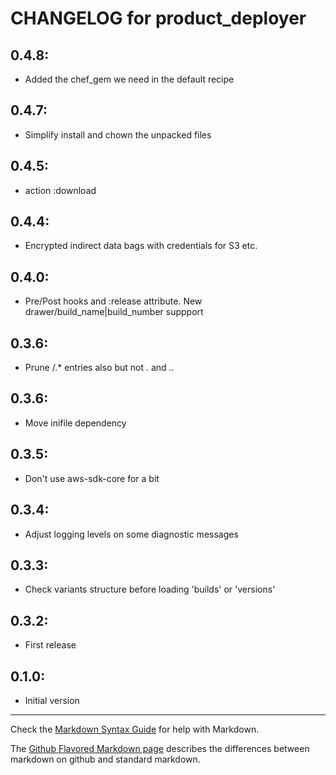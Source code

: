 # CHANGELOG for product_deployer

## 0.4.8:
* Added the chef_gem we need in the default recipe

## 0.4.7:
* Simplify install and chown the unpacked files

## 0.4.5:
* action  :download

## 0.4.4:
* Encrypted indirect data bags with credentials for S3 etc.

## 0.4.0:
* Pre/Post hooks and :release attribute. New drawer/build_name|build_number suppport

## 0.3.6:
* Prune /.* entries also but not . and ..

## 0.3.6:
* Move inifile dependency

## 0.3.5:
* Don't use aws-sdk-core for a bit

## 0.3.4:
* Adjust logging levels on some diagnostic messages

## 0.3.3:
* Check variants structure before loading 'builds' or 'versions'

## 0.3.2:
* First release

## 0.1.0:
* Initial version

- - -
Check the [Markdown Syntax Guide](http://daringfireball.net/projects/markdown/syntax) for help with Markdown.

The [Github Flavored Markdown page](http://github.github.com/github-flavored-markdown/) describes the differences between markdown on github and standard markdown.
